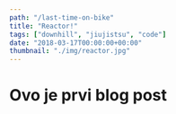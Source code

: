 ```yaml
---
path: "/last-time-on-bike"
title: "Reactor!"
tags: ["downhill", "jiujistsu", "code"]
date: "2018-03-17T00:00:00+00:00"
thumbnail: "./img/reactor.jpg"
---
```


# Ovo je prvi blog post

<header></header>
